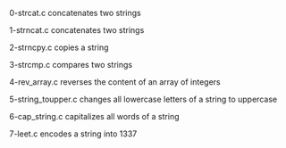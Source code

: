 0-strcat.c
concatenates two strings

1-strncat.c
concatenates two strings

2-strncpy.c
copies a string

3-strcmp.c
compares two strings

4-rev_array.c
reverses the content of an array of integers

5-string_toupper.c
changes all lowercase letters of a string to uppercase

6-cap_string.c
capitalizes all words of a string

7-leet.c
encodes a string into 1337